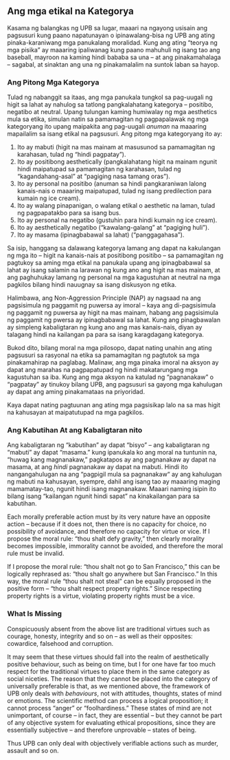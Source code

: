 ## Ang mga etikal na Kategorya

Kasama ng balangkas ng UPB sa lugar, maaari na ngayong usisain ang pagsusuri kung paano napatunayan o ipinawalang-bisa ng UPB ang ating pinaka-karaniwang mga panukalang moralidad. Kung ang ating “teorya ng mga pisika” ay maaaring ipaliwanag kung paano mahuhuli ng isang tao ang baseball, mayroon na kaming hindi bababa sa una – at ang pinakamahalaga – sagabal, at sinaktan ang una ng pinakamalalim na suntok laban sa hayop.

### Ang Pitong Mga Kategorya

Tulad ng nabanggit sa itaas, ang mga panukala tungkol sa pag-uugali ng higit sa lahat ay nahulog sa tatlong pangkalahatang kategorya – positibo, negatibo at neutral. Upang tulungan kaming humiwalay ng mga aesthetics mula sa etika, simulan natin sa pamamagitan ng pagpapalawak ng mga kategoryang ito upang maipakita ang pag-uugali *anuman* na maaaring mapailalim sa isang etikal na pagsusuri. Ang pitong mga kategoryang ito ay:

1. Ito ay mabuti (higit na mas mainam at masusunod sa pamamagitan ng karahasan, tulad ng “hindi pagpatay”).
2. Ito ay positibong aesthetically (pangkalahatang higit na mainam ngunit hindi maipatupad sa pamamagitan ng karahasan, tulad ng “kagandahang-asal” at “pagiging nasa tamang oras”).
3. Ito ay personal na positibo (anuman sa hindi pangkaraniwan lalong kanais-nais o maaaring maipatupad, tulad ng isang predilection para kumain ng ice cream).
4. Ito ay walang pinapanigan, o walang etikal o aesthetic na laman, tulad ng pagpapatakbo para sa isang bus.
5. Ito ay personal na negatibo (gustuhin para hindi kumain ng ice cream).
6. Ito ay aesthetically negatibo (“kawalang-galang” at “pagiging huli”).
7. Ito ay masama (ipinagbabawal sa lahat) (“panggagahasa”).

Sa isip, hanggang sa dalawang kategorya lamang ang dapat na kakulangan ng mga ito – higit na kanais-nais at positibong positibo – sa pamamagitan ng pagtukoy sa aming mga etikal na panukala upang ang ipinagbabawal sa lahat ay isang salamin na larawan ng kung ano ang higit na mas mainam, at ang paghuhukay lamang ng personal na mga kagustuhan at neutral na mga pagkilos bilang hindi nauugnay sa isang diskusyon ng etika.

Halimbawa, ang Non-Aggression Principle (NAP) ay nagsaad na ang pagsisimula ng paggamit ng puwersa ay imoral – kaya ang di-pagsisimula ng paggamit ng puwersa ay higit na mas mainam, habang ang pagsisimula ng paggamit ng pwersa ay ipinagbabawal sa lahat. Kung ang pinagbawalan ay simpleng kabaligtaran ng kung ano ang mas kanais-nais, diyan ay talagang hindi na kailangan pa para sa isang karagdagang kategorya.

Bukod dito, bilang moral na mga pilosopo, dapat nating unahin ang ating pagsusuri sa rasyonal na etika sa pamamagitan ng pagtutok sa mga pinakamahirap na paglabag. Malinaw, ang mga pinaka imoral na aksyon ay dapat ang marahas na pagpapatupad ng hindi makatarungang mga kagustuhan sa iba. Kung ang mga aksyon na katulad ng “pagnanakaw” o “pagpatay” ay tinukoy bilang UPB, ang pagsusuri sa gayong mga kahulugan ay dapat ang aming pinakamataas na priyoridad.

Kaya dapat nating pagtuunan ang ating mga pagsisikap lalo na sa mas higit na kahusayan at maipatutupad na mga pagkilos.

### Ang Kabutihan At ang Kabaligtaran nito

Ang kabaligtaran ng “kabutihan” ay dapat “bisyo” – ang kabaligtaran ng “mabuti” ay dapat “masama.” kung ipanukala ko ang moral na tuntunin na, “huwag kang magnanakaw,” pagkatapos ay ang pagnanakaw ay dapat na masama, at ang *hindi* pagnanakaw ay dapat na mabuti. Hindi ito nangangahulugan na ang “pagpigil mula sa pagnanakaw“ ay ang kahulugan ng mabuti na kahusayan, syempre, dahil ang isang tao ay maaaring maging mamamatay-tao, ngunit hindi isang magnanakaw. Maaari naming isipin ito bilang isang “kailangan ngunit hindi sapat” na kinakailangan para sa kabutihan.

Each morally preferable action must by its very nature have an opposite action – because if it does not, then there is no capacity for choice, no possibility of avoidance, and therefore no capacity for virtue or vice. If I propose the moral rule: “thou shalt defy gravity,” then clearly morality becomes impossible, immorality cannot be avoided, and therefore the moral rule must be invalid.

If I propose the moral rule: “thou shalt not go to San Francisco,” this can be logically rephrased as: “thou shalt go anywhere but San Francisco.” In this way, the moral rule “thou shalt not steal” can be equally proposed in the positive form – “thou shalt respect property rights.” Since respecting property rights is a virtue, violating property rights must be a vice.

### What Is Missing

Conspicuously absent from the above list are traditional virtues such as courage, honesty, integrity and so on – as well as their opposites: cowardice, falsehood and corruption.

It may seem that these virtues should fall into the realm of aesthetically positive behaviour, such as being on time, but I for one have far too much respect for the traditional virtues to place them in the same category as social niceties. The reason that they cannot be placed into the category of universally preferable is that, as we mentioned above, the framework of UPB only deals with *behaviours*, not with attitudes, thoughts, states of mind or emotions. The scientific method can process a logical proposition; it cannot process “anger” or “foolhardiness.” These states of mind are not unimportant, of course – in fact, they are essential – but they cannot be part of any objective system for evaluating ethical propositions, since they are essentially subjective – and therefore unprovable – states of being.

Thus UPB can only deal with objectively verifiable actions such as murder, assault and so on.